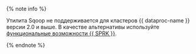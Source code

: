 {% note info %}

Утилита Sqoop не поддерживается для кластеров {{ dataproc-name }} версии 2.0 и выше. В качестве альтернативы используйте [функциональные возможности {{ SPRK }}](https://spark.apache.org/docs/latest/sql-data-sources-jdbc.html).

{% endnote %}
